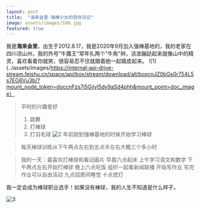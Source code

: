 ```yaml
---
layout: post
title:  "海来金里-强棒少女的陪伴日记"
image: assets/images/100.jpg
featured: true
---
```


我是**海来金里**，出生于2012.8.17，我是2020年9月加入强棒基地的，我的老家在四川凉山州，我的外号"牛魔王"常年扎两个"牛角"辫，活泼蹦跶起来就像山中的精灵，喜欢看着你就笑，很容易忍不住就跟着她一起嬉皮起来。
![1](../assets/images/https://internal-api-drive-stream.feishu.cn/space/api/box/stream/download/all/boxcnJZ0bGs0r754L5s7EG6Vu3b/?mount_node_token=doccnFzs7j5Giiyl5dv9aSd4phh&mount_point=doc_image）

> 平时的兴趣爱好
>   1. 跳舞
>   2. 打棒球
>   3. 打羽毛球
![2](../assets/images/https://internal-api-drive-stream.feishu.cn/space/api/box/stream/download/all/boxcnYHcARJ0nHx78NnjUGKIu5c/?mount_node_token=doccnFzs7j5Giiyl5dv9aSd4phh&mount_point=doc_image)
> 年前刚到强棒基地的时候开始学习棒球

> 每天棒球训练从下午两点左右到五点半左右大概三个多小时

> 我的一天：最喜欢打棒球和看动画片 
> 早晨六点起床
> 上午学习语文和数学
> 下午两点左右开始打棒球
> 晚上六点吃饭
> 组织一起看新闻联播
> 开始写作业
> 写完作业可以自由活动
> 九点回房间睡觉
> 十点熄灯

我一定会成为棒球职业选手！如果没有棒球，我的人生不知道是什么样子。

![3](../assets/images/https://internal-api-drive-stream.feishu.cn/space/api/box/stream/download/all/boxcnJZ0bGs0r754L5s7EG6Vu3b/?mount_node_token=doccnFzs7j5Giiyl5dv9aSd4phh&mount_point=doc_image)  

